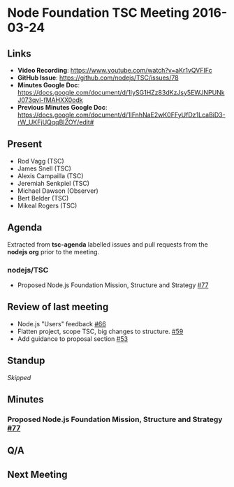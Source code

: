 # Node Foundation TSC Meeting 2016-03-24

## Links

* **Video Recording**: https://www.youtube.com/watch?v=aKr1vQVFIFc
* **GitHub Issue**: https://github.com/nodejs/TSC/issues/78
* **Minutes Google Doc**: <https://docs.google.com/document/d/1IySG1HZz83dKzJsy5EWJNPUNkJ073qvl-fMAHXX0odk>
* **Previous Minutes Google Doc**: <https://docs.google.com/document/d/1lFnhNaE2wK0FFyUfDz1LcaBiD3-rW_UKFjUQqqBIZOY/edit#>

## Present

* Rod Vagg (TSC)
* James Snell (TSC)
* Alexis Campailla (TSC)
* Jeremiah Senkpiel (TSC)
* Michael Dawson (Observer)
* Bert Belder (TSC)
* Mikeal Rogers (TSC)

## Agenda

Extracted from **tsc-agenda** labelled issues and pull requests from the **nodejs org** prior to the meeting.

### nodejs/TSC

* Proposed Node.js Foundation Mission, Structure and Strategy [#77](https://github.com/nodejs/TSC/pull/77)

## Review of last meeting

* Node.js "Users" feedback [#66](https://github.com/nodejs/TSC/issues/66)
* Flatten project, scope TSC, big changes to structure. [#59](https://github.com/nodejs/TSC/pull/59)
* Add guidance to proposal section [#53](https://github.com/nodejs/TSC/pull/53)

## Standup

_Skipped_

## Minutes

### Proposed Node.js Foundation Mission, Structure and Strategy [#77](https://github.com/nodejs/TSC/pull/77)

## Q/A

## Next Meeting
